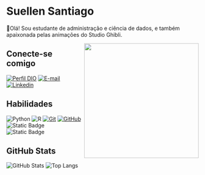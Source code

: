 # Suellen Santiago
👋Olá! Sou estudante de administração e ciência de dados, e também apaixonada pelas animações do Studio Ghibli.

<img align="right" height="300px" src=https://media.giphy.com/media/9dGIYGEDr8k4lJh7ge/giphy.gif align="center">

## Conecte-se comigo
[![Perfil DIO](https://img.shields.io/badge/MEU_PERFIL_NA-DIO-5086c1?style=for-the-badge&labelColor=%3b3b3b)](https://www.dio.me/users/suellensantiagodesouza)
[![E-mail](https://img.shields.io/badge/Email-f9a59a?style=for-the-badge&logo=gmail&logoColor=%23222222)](mailto:suellensantiagodesouza@gmail.com)
[![Linkedin](https://img.shields.io/badge/Linkedin-75c2f9?style=for-the-badge&logo=linkedin&logoColor=%23222222)](https://www.linkedin.com/in/suellen-santiago/)


## Habilidades
![Python](https://img.shields.io/badge/Python-3b3b3b?style=for-the-badge&logo=python&logoColor=white)
![R](https://img.shields.io/badge/R-3b3b3b?style=for-the-badge&logo=r)
[![Git](https://img.shields.io/badge/Git-3b3b3b?style=for-the-badge&logo=git&logoColor=white)](https://git-scm.com/doc) 
[![GitHub](https://img.shields.io/badge/GitHub-3b3b3b?style=for-the-badge&logo=github&logoColor=white)](https://docs.github.com/)
![Static Badge](https://img.shields.io/badge/Power_BI-3b3b3b?style=for-the-badge&logo=powerbi&logoColor=white)
![Static Badge](https://img.shields.io/badge/Excel-3b3b3b?style=for-the-badge&logo=microsoftexcel&logoColor=white)


## GitHub Stats
![GitHub Stats](https://github-readme-stats.vercel.app/api?username=nelleuSant&theme=transparent&bg_color=3b3b3b&hide_border=true&show_icons=true&icon_color=30A3DC&title_color=ff9c9c&text_color=FFF)
![Top Langs](https://github-readme-stats-git-masterrstaa-rickstaa.vercel.app/api/top-langs/?username=nelleuSant&hide_progress=true&bg_color=3b3b3b&hide_border=true&title_color=ff9c9c&text_color=FFF)

